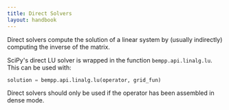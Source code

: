 ```yaml
---
title: Direct Solvers
layout: handbook
---
```


Direct solvers compute the solution of a linear system by (usually indirectly) computing the
inverse of the matrix.

SciPy's direct LU solver is wrapped in the function `bempp.api.linalg.lu`. This can be used with:
```python
solution = bempp.api.linalg.lu(operator, grid_fun)
```

Direct solvers should only be used if the operator has been assembled in dense mode.
